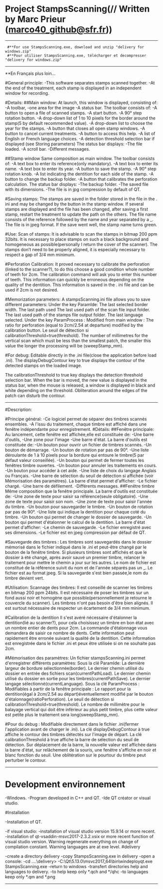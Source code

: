 ﻿
# Project StampsScanning(// Written by Marc Prieur (marco40_github@sfr.fr))
*****************************************************************************************
     #**For use StampsScanning.exe, download and unzip "delivery for windows.zip"             
     #**Pour utiliser StampsScanning.exe, télécharger et decompresser "delivery for windows.zip"
*****************************************************************************************
**En Français plus loin... 

#General principle:
-This software separates stamps scanned together.
-At the end of the treatment, each stamp is displayed in an independent window for recording.

#Details:
##Main window:
At launch, this window is displayed, consisting of:
-A toolbar,
-one area for the image
-A status bar.
The toolbar consists of:
-A button to open a file of scanned stamps.
-A start button.
-A 90° step rotation button.
-A drop-down list of 1 to 10 pixels for the border around the stamp(5 by default recommended value).
-A drop-down list to choose the year for the stamps. 
-A button that closes all open stamp windows.
-A button to cancel current treatments.
-A button to access this help.
-A list of English or French language choices.
-A detection threshold selection bar if displayed (see Storing parameters)
The status bar displays:
-The file loaded.
-A scroll bar.
-Different messages.

##Stamp window
Same composition as main window.
The toolbar consists of:
-A text box to enter its reference(only mandatory).
-A text box to enter its name.
-A text box to enter its year.
-A button to save the stamp.
-A 90° step rotation knob.
-A list indicating the dentition for each side of the stamp.
-A button to change the backup folder.
-A button that calibrates the perforation calculation.
The status bar displays:
-The backup folder.
-The saved file with its dimensions.
-The file is in jpg compression by default of QT.

#Saving stamps:
The stamps are saved in the folder stored in the file in the . ini and may be changed by the button in the stamp window.
If several stamps are displayed and the file has been changed, after saving a first stamp, restart the treatment to update the path on the others.
The file name consists of the reference followed by the name and year separated by a _.
The file is in jpeg format.
If the save went well, the stamp name turns green.

#Use:
Scan of stamps:
It is advisable to scan the stamps in bitmap 200 ppm 32bits.
It is necessary to place stamps on such a black background and homogeneous as possible(personally I return the cover of the scanner).
The stamps don’t need to be properly aligned,
it is especially necessary to respect a gap of 3/4 mm minimum.

#Perforation Calibration:
It proved necessary to calibrate the perforation (linked to the scanner?), to do this
choose a good condition whole number of teeth for 2cm.
The calibration command will ask you to enter this number of teeth.
This information can quickly be erroneous depending on the quality of the dentition.
This information is saved in the . ini file and can be used if 2cm is not desired.

#Memorization parameters:
A stampsScanning.ini file allows you to save different parameters:
Under the key ParamIde:
The last selected border width.
The last path used
The last used path of the scan file input folder.
The last used path of the stamps file output folder.
The last language selected.
Under the key ParamProcess :
Modified from main window :
The ratio for perforation (equal to 2cm/2.54 at departure)
modified by the calibration button.
Le seuil de détection si calibrationThreshold=true(threshold).
The number of millimetres for the vertical scan which must be less than the smallest patch, the smaller this value the longer the processing will be (sweepStamp_mm).

#For debug:
Editable directly in the .ini file(close the application before load .ini).
The displayDebugContour key to true displays the contour of the detected stamps on the loaded image. 

The calibrationThreshold to true key displays the detection threshold selection bar.
When the bar is moved, the new value is displayed in the status bar, when the mouse is released, a window is displayed in black and white depending on the threshold.
Obliteration around the edges of the patch can disturb the contour. 


___________________________________________________________________________________________

#Description:

#Principe général:
-Ce logiciel permet de séparer des timbres scannés ensembles.
-A l'issu du traitement, chaque timbre est affiché dans une fenêtre indépendante pour enregistrement.
#Détails:
##Fenêtre principale:
Au lancement, cette fenêtre est affichée,elle est constituée de:
-Une barre d'outils,
-Une zone pour l'image
-Une barre d'état.
La barre d'outils est constituée de:
-Un bouton pour ouvrir un fichier de timbres scannés.
-Un bouton de démarrage.
-Un bouton de rotation par pas de 90°.
-Une liste déroulante de 1 à 10 pixels pour la bordure qui entoure le timbre(5 par défaut valeur conseillée).
-Un bouton qui permet de fermer toutes les fenêtres timbre ouvertes.
-Un bouton pour annuler les traitements en cours.
-Un bouton pour accéder à cet aide.
-Une liste de choix du langage Anglais ou Français.
-Une barre de sélection du seuil de détection si affichée (voir Mémorisation des paramètres).
La barre d'état permet d'afficher:
-Le fichier chargé.
-Une barre de défilement.
-Différents messages.
##Fenêtre timbre
Même composition que la fenêtre principale.
La barre d'outils est constituée de:
-Une zone de texte pour saisir sa référence(seule obligatoire).
-Une zone de texte pour saisir son nom.
-Une zone de texte pour saisir l'année du timbre.
-Un bouton pour sauvegarder le timbre.
-Un bouton de rotation par pas de 90°.
-Une liste qui indique la dentition pour chaque coté du timbre.
-Un bouton qui permet de changer le dossier de sauvegarde.
-Un bouton qui permet d'étalonner le calcul de la dentition.
La barre d'état permet d'afficher:
-Le chemin de sauvegarde.
-Le fichier enregistré avec ses dimensions.
-Le fichier est en jpeg compression par défaut de QT.

#Sauvegarde des timbres :
Les timbres sont sauvegardés dans le dossier mémorisé dans le fichier indiqué dans le .ini et peut-être changé par le bouton de la fenêtre timbre.
Si plusieurs timbres sont affichés et que le dossier à été changé, après avoir sauvé un premier timbre, relancer le traitement pour mettre le chemin a jour sur les autres.
Le nom de fichier est constitué de la référence suivit du nom et de l'année séparés pas un _.
Le fichier est au format jpeg.
Si la sauvegarde s'est bien passée,le nom du timbre devient vert.

#Utilisation:
Scannage des timbres:
Il est conseillé de scanner les timbres en bitmap 200 ppm 24bits.
Il est nécessaire de poser les timbres sur un fond aussi noir et homogène que possible(personnellement je retourne le couvercle du scanner).
Les timbres n'ont pas besoin d'être bien alignés.
Il est surtout nécessaire de respecter un écartement de 3/4 mm minimum.

#Calibration de la dentition
Il s'est avéré nécessaire d'étalonner la dentition(lié au scanner?), pour cela choisissez un timbre en bon état avec un nombre entier de dents pour 2cm.
La commande d'étalonnage vous demandera de saisir ce nombre de dents.
Cette information peut rapidement être erronée suivant la qualité de la dentition.
Cette information est enregistrée dans le fichier .ini et peux être utilisée si on ne souhaite pas 2cm.

#Mémorisation des paramètres:
Un fichier stampsScanning.ini permet d'enregistrer différents paramètres:
Sous la clé ParamIde:
La dernière largeur de bordure sélectionnée(border).
Le dernier chemin utilisé du dossier en entrée des fichiers scan(currentPathLoad).
Le dernier chemin utilisé du dossier en sortie pour les timbres(currentPathSave).
Le dernier langage sélectionné(currentLanguage).
Sous la clé ParamProcess :
Modifiables à partir de la fenêtre principale :
Le rapport pour la dentition(égal à 2cm/2.54 au départ)éventuellement modifié par le bouton d'étalonnage(ratioPerforation).
Le seuil de détection si calibrationThreshold=true(threshold).
Le nombre de millimètre pour le balayage vertical qui doit être inférieur au plus petit timbre, plus cette valeur est petite plus le traitement sera long(sweepStamp_mm).

#Pour du debug :
Modifiable directement dans le fichier .ini(fermer l'application avant de charger le .ini).
La clé displayDebugContour à true affiche le contour des timbres détectés sur l'image de départ.
La clé calibrationThreshold à true affiche la barre de sélection du seuil de détection.
Sur déplacement de la barre, la nouvelle valeur est affichée dans la barre d'état, sur relâchement de la souris, une fenêtre s'affiche en noir et blanc fonction du seuil.
Une oblitération sur le pourtour du timbre peut perturber le contour. 

__________________________________________________________________________
# Development environnement

-Windows.
   -Program developed in C++ and QT.
   -Ide QT créator or visual studio.

#Installation

-Installation of QT.

-if visual studio:
        -installation of visual studio version 15.9.14  or more recent.
        -installation of qt-vsaddin-msvc2017-2.3.2.vsix or more recent function of visual studio version.
		Warning
			regenerate everything on change of compilation constant.
		Warning
			languages are at exe level.
#delivery
        
-create a directory delivery
-copy StampsScanning.exe in delivery
-open a console:
        -cd ....\delivery>
        -C:\Qt\5.13.0\msvc2017_64\bin\windeployqt.exe StampsScanning.exe
-return to windows
		-transfert directories help and languages to delivery.
		-to help keep only *.qch and */qhc
		-to languages keep only *.qm and *.png

___________________________________________________________________________________________

